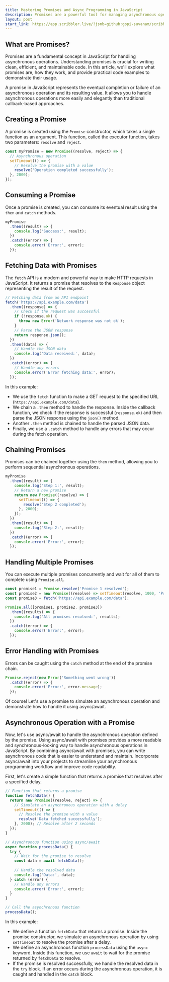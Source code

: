 ```yaml
---
title: Mastering Promises and Async Programming in JavaScript
description: Promises are a powerful tool for managing asynchronous operations in JavaScript. By understanding how promises work and how to use them effectively, you can write more readable and maintainable asynchronous code. 
layout: post
start_link: https://app.scribbler.live/?jsnb=github:gopi-suvanam/scribbler-examples/Promise-Examples.jsnb
---
```

## What are Promises?

Promises are a fundamental concept in JavaScript for handling asynchronous operations. Understanding promises is crucial for writing clean, efficient, and maintainable code. In this article, we'll explore what promises are, how they work, and provide practical code examples to demonstrate their usage.

A promise in JavaScript represents the eventual completion or failure of an asynchronous operation and its resulting value. It allows you to handle asynchronous operations more easily and elegantly than traditional callback-based approaches.

## Creating a Promise

A promise is created using the `Promise` constructor, which takes a single function as an argument. This function, called the executor function, takes two parameters: `resolve` and `reject`.

```javascript
const myPromise = new Promise((resolve, reject) => {
  // Asynchronous operation
  setTimeout(() => {
    // Resolve the promise with a value
    resolve('Operation completed successfully');
  }, 2000);
});
```

## Consuming a Promise

Once a promise is created, you can consume its eventual result using the `then` and `catch` methods.

```javascript
myPromise
  .then((result) => {
    console.log('Success:', result);
  })
  .catch((error) => {
    console.error('Error:', error);
  });
```


## Fetching Data with Promises

The `fetch` API is a modern and powerful way to make HTTP requests in JavaScript. It returns a promise that resolves to the `Response` object representing the result of the request.

```javascript
// Fetching data from an API endpoint
fetch('https://api.example.com/data')
  .then((response) => {
    // Check if the request was successful
    if (!response.ok) {
      throw new Error('Network response was not ok');
    }
    // Parse the JSON response
    return response.json();
  })
  .then((data) => {
    // Handle the JSON data
    console.log('Data received:', data);
  })
  .catch((error) => {
    // Handle any errors
    console.error('Error fetching data:', error);
  });
```

In this example:

- We use the `fetch` function to make a GET request to the specified URL (`https://api.example.com/data`).
- We chain a `.then` method to handle the response. Inside the callback function, we check if the response is successful (`response.ok`) and then parse the JSON response using the `json()` method.
- Another `.then` method is chained to handle the parsed JSON data.
- Finally, we use a `.catch` method to handle any errors that may occur during the fetch operation.



## Chaining Promises

Promises can be chained together using the `then` method, allowing you to perform sequential asynchronous operations.

```javascript
myPromise
  .then((result) => {
    console.log('Step 1:', result);
    // Return a new promise
    return new Promise((resolve) => {
      setTimeout(() => {
        resolve('Step 2 completed');
      }, 2000);
    });
  })
  .then((result) => {
    console.log('Step 2:', result);
  })
  .catch((error) => {
    console.error('Error:', error);
  });
```

## Handling Multiple Promises

You can execute multiple promises concurrently and wait for all of them to complete using `Promise.all`.

```javascript
const promise1 = Promise.resolve('Promise 1 resolved');
const promise2 = new Promise((resolve) => setTimeout(resolve, 1000, 'Promise 2 resolved'));
const promise3 = fetch('https://api.example.com/data');

Promise.all([promise1, promise2, promise3])
  .then((results) => {
    console.log('All promises resolved:', results);
  })
  .catch((error) => {
    console.error('Error:', error);
  });
```

## Error Handling with Promises

Errors can be caught using the `catch` method at the end of the promise chain.

```javascript
Promise.reject(new Error('Something went wrong'))
  .catch((error) => {
    console.error('Error:', error.message);
  });
```

Of course! Let's use a promise to simulate an asynchronous operation and demonstrate how to handle it using async/await.

## Asynchronous Operation with a Promise
Now, let's use async/await to handle the asynchronous operation defined by the promise. Using async/await with promises provides a more readable and synchronous-looking way to handle asynchronous operations in JavaScript. By combining async/await with promises, you can write asynchronous code that is easier to understand and maintain. Incorporate async/await into your projects to streamline your asynchronous programming workflow and improve code readability.


First, let's create a simple function that returns a promise that resolves after a specified delay.

```javascript
// Function that returns a promise
function fetchData() {
  return new Promise((resolve, reject) => {
    // Simulate an asynchronous operation with a delay
    setTimeout(() => {
      // Resolve the promise with a value
      resolve('Data fetched successfully');
    }, 2000); // Resolve after 2 seconds
  });
}
```


```javascript
// Asynchronous function using async/await
async function processData() {
  try {
    // Wait for the promise to resolve
    const data = await fetchData();
    
    // Handle the resolved data
    console.log('Data:', data);
  } catch (error) {
    // Handle any errors
    console.error('Error:', error);
  }
}

// Call the asynchronous function
processData();
```

In this example:

- We define a function `fetchData` that returns a promise. Inside the promise constructor, we simulate an asynchronous operation by using `setTimeout` to resolve the promise after a delay.
- We define an asynchronous function `processData` using the `async` keyword. Inside this function, we use `await` to wait for the promise returned by `fetchData` to resolve.
- If the promise is resolved successfully, we handle the resolved data in the `try` block. If an error occurs during the asynchronous operation, it is caught and handled in the `catch` block.




